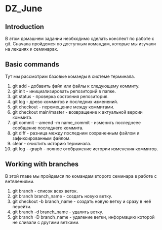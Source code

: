 # DZ_June
## Introduction
В этом домашнем задании необходимо сделать конспект по работе с git.
Сначала пройдемся по доступным командам, которые мы изучали на лекциях и семинарах.
## Basic commands
Тут мы рассмотрим базовые команды в системе терминала.
1. git add - добавить файл или файлы к следующему коммиту.
2. git init - инициализировать репозиторий в папке.
3. git status - проверка состояния репозитория.
4. git log - древо коммитов и последних изменений.
5. git checkout - перемещение между коммитами.
6. git checkout main/master - возвращение к актуальной версии коммита.
7. git commit --amend -m name_commit - изменить последнеее сообщение последнего коммита.
8. git diff - разница между последним сохраненным файлом и зафиксированным файлом.
9. clear - очистить историю терминала.
10. git log --graph - полное отображение истории изменения коммитов.
## Working with branches
В этой главе мы пройдемся по командам второго семинара в работе с ветвлениями.
1. git branch - список всех веток.
2. git branch branch_name - создать новую ветку.
3. git checkout -b branch_name - создать новую ветку и сразу в неё перейти.
4. git branch -d branch_name - удалить ветку.
5. git branch -D branch_name - удаление ветки, информацию которой не сливали с другими ветками.
